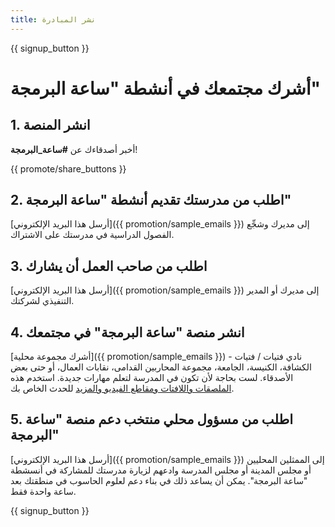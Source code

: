 ```yaml
---
title: نشر المبادرة
---
```


{{ signup_button }}

# أشرك مجتمعك في أنشطة "ساعة البرمجة"

## 1. انشر المنصة

أخبر أصدقاءك عن **#ساعة_البرمجة**!

{{ promote/share_buttons }}

## 2. اطلب من مدرستك تقديم أنشطة "ساعة البرمجة"

[أرسل هذا البريد الإلكتروني]({{ promotion/sample_emails }}) إلى مديرك وشجِّع الفصول الدراسية في مدرستك على الاشتراك.

## 3. اطلب من صاحب العمل أن يشارك

[أرسل هذا البريد الإلكتروني]({{ promotion/sample_emails }}) إلى مديرك أو المدير التنفيذي لشركتك.

## 4. انشر منصة "ساعة البرمجة" في مجتمعك

[أشرك مجموعة محلية]({{ promotion/sample_emails }}) - نادي فتيات / فتيات الكشافة، الكنيسة، الجامعة، مجموعة المحاربين القدامى، نقابات العمال، أو حتى بعض الأصدقاء. لست بحاجة لأن تكون في المدرسة لتعلم مهارات جديدة. استخدم هذه [الملصقات واللافتات ومقاطع الفيديو والمزيد](/promote/resources) للحدث الخاص بك.

## 5. اطلب من مسؤول محلي منتخب دعم منصة "ساعة البرمجة"

[أرسل هذا البريد الإلكتروني]({{ promotion/sample_emails }}) إلى الممثلين المحليين أو مجلس المدينة أو مجلس المدرسة وادعهم لزيارة مدرستك للمشاركة في أنسشطة "ساعة البرمجة". يمكن أن يساعد ذلك في بناء دعم لعلوم الحاسوب في منطقتك بعد ساعة واحدة فقط.

{{ signup_button }}
